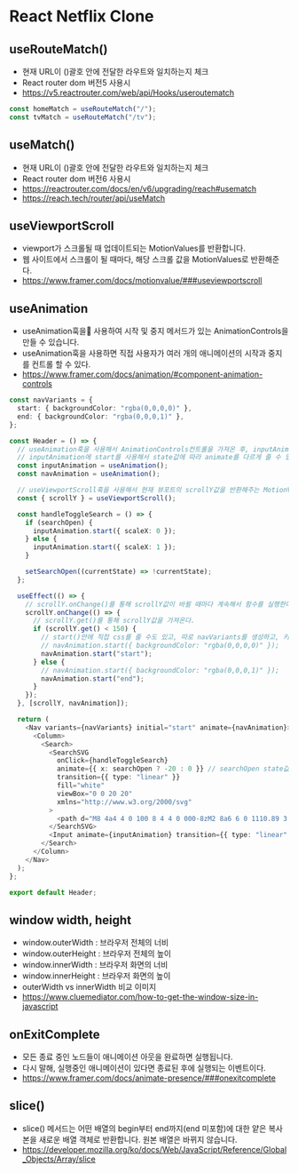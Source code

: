 # React Netflix Clone

## useRouteMatch()

- 현재 URL이 ()괄호 안에 전달한 라우트와 일치하는지 체크
- React router dom 버전5 사용시
- https://v5.reactrouter.com/web/api/Hooks/useroutematch

```js
const homeMatch = useRouteMatch("/");
const tvMatch = useRouteMatch("/tv");
```

## useMatch()

- 현재 URL이 ()괄호 안에 전달한 라우트와 일치하는지 체크
- React router dom 버전6 사용시
- https://reactrouter.com/docs/en/v6/upgrading/reach#usematch
- https://reach.tech/router/api/useMatch

## useViewportScroll

- viewport가 스크롤될 때 업데이트되는 MotionValues를 반환합니다.
- 웹 사이트에서 스크롤이 될 때마다, 해당 스크롤 값을 MotionValues로 반환해준다.
- https://www.framer.com/docs/motionvalue/###useviewportscroll

## useAnimation

- useAnimation훅을 사용하여 시작 및 중지 메서드가 있는 AnimationControls을 만들 수 있습니다.
- useAnimation훅을 사용하면 직접 사용자가 여러 개의 애니메이션의 시작과 중지를 컨트롤 할 수 있다.
- https://www.framer.com/docs/animation/#component-animation-controls

```ts
const navVariants = {
  start: { backgroundColor: "rgba(0,0,0,0)" },
  end: { backgroundColor: "rgba(0,0,0,1)" },
};

const Header = () => {
  // useAnimation훅을 사용해서 AnimationControls컨트롤을 가져온 후, inputAnimation을 컴포넌트에 animate prop에 넣는다.
  // inputAnimation에 start를 사용해서 state값에 따라 animate를 다르게 줄 수 있다.
  const inputAnimation = useAnimation();
  const navAnimation = useAnimation();

  // useViewportScroll훅을 사용해서 현재 뷰포트의 scrollY값을 반환해주는 MotionValue를 가져옴
  const { scrollY } = useViewportScroll();

  const handleToggleSearch = () => {
    if (searchOpen) {
      inputAnimation.start({ scaleX: 0 });
    } else {
      inputAnimation.start({ scaleX: 1 });
    }

    setSearchOpen((currentState) => !currentState);
  };

  useEffect(() => {
    // scrollY.onChange()를 통해 scrollY값이 바뀔 때마다 계속해서 함수를 실행한다.
    scrollY.onChange(() => {
      // scrollY.get()를 통해 scrollY값을 가져온다.
      if (scrollY.get() < 150) {
        // start()안에 직접 css를 줄 수도 있고, 따로 navVariants를 생성하고, 키 값 start 또는 end를 줄 수도 있다.
        // navAnimation.start({ backgroundColor: "rgba(0,0,0,0)" });
        navAnimation.start("start");
      } else {
        // navAnimation.start({ backgroundColor: "rgba(0,0,0,1)" });
        navAnimation.start("end");
      }
    });
  }, [scrollY, navAnimation]);

  return (
    <Nav variants={navVariants} initial="start" animate={navAnimation}>
      <Column>
        <Search>
          <SearchSVG
            onClick={handleToggleSearch}
            animate={{ x: searchOpen ? -20 : 0 }} // searchOpen state값에 따라 다른 animate를 줄 수 있다.
            transition={{ type: "linear" }}
            fill="white"
            viewBox="0 0 20 20"
            xmlns="http://www.w3.org/2000/svg"
          >
            <path d="M8 4a4 4 0 100 8 4 4 0 000-8zM2 8a6 6 0 1110.89 3.476l4.817 4.817a1 1 0 01-1.414 1.414l-4.816-4.816A6 6 0 012 8z" clipRule="evenodd"></path>
          </SearchSVG>
          <Input animate={inputAnimation} transition={{ type: "linear" }} type="text" placeholder="Search for movie or tv show" />
        </Search>
      </Column>
    </Nav>
  );
};

export default Header;
```

## window width, height

- window.outerWidth : 브라우저 전체의 너비
- window.outerHeight : 브라우저 전체의 높이
- window.innerWidth : 브라우저 화면의 너비
- window.innerHeight : 브라우저 화면의 높이
- outerWidth vs innerWidth 비교 이미지
- https://www.cluemediator.com/how-to-get-the-window-size-in-javascript

## onExitComplete

- 모든 종료 중인 노드들이 애니메이션 아웃을 완료하면 실행됩니다.
- 다시 말해, 실행중인 애니메이션이 있다면 종료된 후에 실행되는 이벤트이다.
- https://www.framer.com/docs/animate-presence/###onexitcomplete

## slice()

- slice() 메서드는 어떤 배열의 begin부터 end까지(end 미포함)에 대한 얕은 복사본을 새로운 배열 객체로 반환합니다. 원본 배열은 바뀌지 않습니다.
- https://developer.mozilla.org/ko/docs/Web/JavaScript/Reference/Global_Objects/Array/slice
